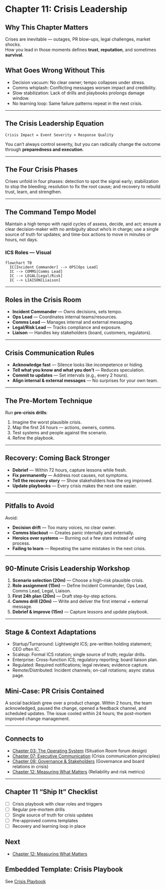 # Chapter 11: Crisis Leadership

## Why This Chapter Matters
Crises are inevitable — outages, PR blow-ups, legal challenges, market shocks.  
How you lead in those moments defines **trust**, **reputation**, and sometimes **survival**.

## What Goes Wrong Without This
- Decision vacuum: No clear owner; tempo collapses under stress.
- Comms whiplash: Conflicting messages worsen impact and credibility.
- Slow stabilization: Lack of drills and playbooks prolongs damage window.
- No learning loop: Same failure patterns repeat in the next crisis.

---

## The Crisis Leadership Equation
```
Crisis Impact = Event Severity × Response Quality
```
You can’t always control severity, but you can radically change the outcome through **preparedness and execution**.

---

## The Four Crisis Phases
Crises unfold in four phases: detection to spot the signal early; stabilization to stop the bleeding; resolution to fix the root cause; and recovery to rebuild trust, learn, and strengthen.

---

## The Command Tempo Model
Maintain a high tempo with rapid cycles of assess, decide, and act; ensure a clear decision-maker with no ambiguity about who’s in charge; use a single source of truth for updates; and time-box actions to move in minutes or hours, not days.

### ICS Roles — Visual
```mermaid
flowchart TB
  IC[Incident Commander] --> OPS[Ops Lead]
  IC --> COMMS[Comms Lead]
  IC --> LEGAL[Legal/Risk]
  IC --> LIAISON[Liaison]
```

---

## Roles in the Crisis Room
- **Incident Commander** — Owns decisions, sets tempo.
- **Ops Lead** — Coordinates internal teams/resources.
- **Comms Lead** — Manages internal and external messaging.
- **Legal/Risk Lead** — Tracks compliance and exposure.
- **Liaison** — Handles key stakeholders (board, customers, regulators).

---

## Crisis Communication Rules
- **Acknowledge fast** — Silence looks like incompetence or hiding.
- **Tell what you know and what you don’t** — Reduces speculation.
- **Commit to updates** — Set intervals (e.g., every 2 hours).
- **Align internal & external messages** — No surprises for your own team.

---

## The Pre-Mortem Technique
Run **pre-crisis drills**:
1. Imagine the worst plausible crisis.
2. Map the first 24 hours — actions, owners, comms.
3. Test systems and people against the scenario.
4. Refine the playbook.

---

## Recovery: Coming Back Stronger
- **Debrief** — Within 72 hours, capture lessons while fresh.
- **Fix permanently** — Address root causes, not symptoms.
- **Tell the recovery story** — Show stakeholders how the org improved.
- **Update playbooks** — Every crisis makes the next one easier.

---

## Pitfalls to Avoid
Avoid:
- **Decision drift** — Too many voices, no clear owner.
- **Comms blackout** — Creates panic internally and externally.
- **Heroics over systems** — Burning out a few stars instead of using process.
- **Failing to learn** — Repeating the same mistakes in the next crisis.

---

## 90-Minute Crisis Leadership Workshop
1. **Scenario selection (20m)** — Choose a high-risk plausible crisis.
2. **Role assignment (15m)** — Define Incident Commander, Ops Lead, Comms Lead, Legal, Liaison.
3. **First 24h plan (20m)** — Draft step-by-step actions.
4. **Comms drill (20m)** — Write and deliver the first internal + external message.
5. **Debrief & improve (15m)** — Capture lessons and update playbook.

---

## Stage & Context Adaptations
- Startup/Turnaround: Lightweight ICS; pre-written holding statement; CEO often IC.
- Scaleup: Formal ICS rotation; single source of truth; regular drills.
- Enterprise: Cross-function ICS; regulatory reporting; board liaison plan.
- Regulated: Required notifications; legal reviews; evidence capture.
- Remote/Distributed: Incident channels; on-call rotations; async status page.

## Mini‑Case: PR Crisis Contained
A social backlash grew over a product change. Within 2 hours, the team acknowledged, paused the change, opened a feedback channel, and scheduled updates. The issue cooled within 24 hours; the post-mortem improved change management.

---

## Connects to
- [Chapter 03: The Operating System](chapter-03-the-operating-system.md) (Situation Room forum design)
- [Chapter 07: Executive Communication](chapter-07-executive-communication.md) (Crisis communication principles)
- [Chapter 08: Governance & Stakeholders](chapter-08-governance-and-stakeholders.md) (Governance and board relations in crisis)
- [Chapter 12: Measuring What Matters](chapter-12-measuring-what-matters.md) (Reliability and risk metrics)

---

## Chapter 11 “Ship It” Checklist
- [ ] Crisis playbook with clear roles and triggers
- [ ] Regular pre-mortem drills
- [ ] Single source of truth for crisis updates
- [ ] Pre-approved comms templates
- [ ] Recovery and learning loop in place

## Next
- [Chapter 12: Measuring What Matters](chapter-12-measuring-what-matters.md)

## Embedded Template: Crisis Playbook

See [Crisis Playbook](./templates/crisis_playbook.md)
